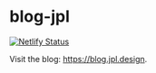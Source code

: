 # blog-jpl

[![Netlify Status](https://api.netlify.com/api/v1/badges/1458dbf1-7065-433e-9cd2-9cffaab83827/deploy-status)](https://app.netlify.com/sites/blog-jpl/deploys)

Visit the blog: https://blog.jpl.design.
